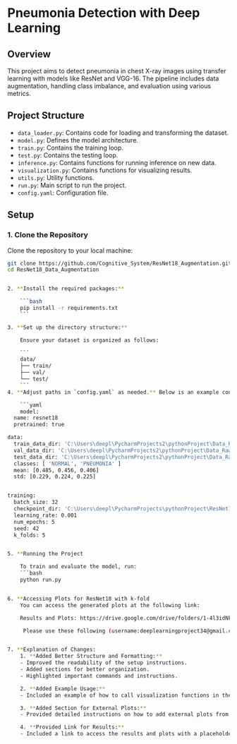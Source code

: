 # Pneumonia Detection with Deep Learning

## Overview

This project aims to detect pneumonia in chest X-ray images using transfer learning with models like ResNet and VGG-16. The pipeline includes data augmentation, handling class imbalance, and evaluation using various metrics.

## Project Structure

- `data_loader.py`: Contains code for loading and transforming the dataset.
- `model.py`: Defines the model architecture.
- `train.py`: Contains the training loop.
- `test.py`: Contains the testing loop.
- `inference.py`: Contains functions for running inference on new data.
- `visualization.py`: Contains functions for visualizing results.
- `utils.py`: Utility functions.
- `run.py`: Main script to run the project.
- `config.yaml`: Configuration file.

## Setup

### 1. Clone the Repository

Clone the repository to your local machine:

```bash
git clone https://github.com/Cognitive_System/ResNet18_Augmentation.git
cd ResNet18_Data_Augmentation


2. **Install the required packages:**

    ```bash
    pip install -r requirements.txt
    ```

3. **Set up the directory structure:**

    Ensure your dataset is organized as follows:

    ```
    data/
    ├── train/
    ├── val/
    └── test/
    ```
4. **Adjust paths in `config.yaml` as needed.** Below is an example configuration:

    ```yaml
    model:
  name: resnet18
  pretrained: true

data:
  train_data_dir: 'C:\Users\deepl\PycharmProjects2\pythonProject\Data_Raw\chest_xray\chest_xray\train'
  val_data_dir: 'C:\Users\deepl\PycharmProjects2\pythonProject\Data_Raw\chest_xray\chest_xray\val'
  test_data_dir: 'C:\Users\deepl\PycharmProjects2\pythonProject\Data_Raw\chest_xray\chest_xray\test'
  classes: [ 'NORMAL', 'PNEUMONIA' ]
  mean: [0.485, 0.456, 0.406]
  std: [0.229, 0.224, 0.225]


training:
  batch_size: 32
  checkpoint_dir: 'C:\Users\deepl\PycharmProjects\pythonProject\ResNet18\Resnet_templateproject_updated\checkpoints'
  learning_rate: 0.001
  num_epochs: 5
  seed: 42
  k_folds: 5


5. **Running the Project

    To train and evaluate the model, run:
    ```bash
    python run.py


6. **Accessing Plots for ResNet18 with k-fold
    You can access the generated plots at the following link:

    Results and Plots: https://drive.google.com/drive/folders/1-4l3idNk2s6Be4-GcxY5tvEJagBHTSV0

     Please use these following (username:deeplearningproject34@gmail.com)and (password:deeplearningTinaRohanAnil) if required.


7. **Explanation of Changes:
    1. **Added Better Structure and Formatting:**
    - Improved the readability of the setup instructions.
    - Added sections for better organization.
    - Highlighted important commands and instructions.

    2. **Added Example Usage:**
    - Included an example of how to call visualization functions in the `run.py` script.

    3. **Added Section for External Plots:**
    - Provided detailed instructions on how to add external plots from a personal computer.

    4. **Provided Link for Results:**
    - Included a link to access the results and plots with a placeholder for credentials if required.


